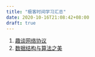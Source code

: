 ```yaml
---
title: "极客时间学习汇总"
date: 2020-10-16T21:08:42+08:00
draft: true
---
```


1. [趣谈网络协议](/post/geek/netprotocol)
2. [数据结构与算法之美](/post/geek/shuju)